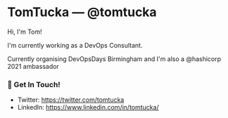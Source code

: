 # TomTucka &mdash; @tomtucka

Hi, I'm Tom!

I'm currently working as a DevOps Consultant.

Currently organising DevOpsDays Birmingham and I'm also a @hashicorp 2021 ambassador

### 📮 Get In Touch!
- Twitter: https://twitter.com/tomtucka
- LinkedIn: https://www.linkedin.com/in/tomtucka/
